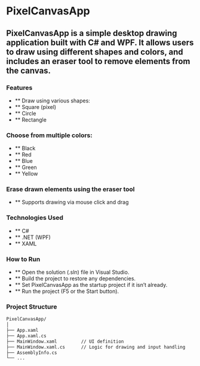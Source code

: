 # PixelCanvasApp
## PixelCanvasApp is a simple desktop drawing application built with C# and WPF. It allows users to draw using different shapes and colors, and includes an eraser tool to remove elements from the canvas.

### Features
- ** Draw using various shapes:
- ** Square (pixel)
- ** Circle
- ** Rectangle

### Choose from multiple colors:
- ** Black
- ** Red
- ** Blue
- ** Green
- ** Yellow

### Erase drawn elements using the eraser tool
- ** Supports drawing via mouse click and drag

### Technologies Used
- ** C#
- ** .NET (WPF)
- ** XAML

### How to Run
- ** Open the solution (.sln) file in Visual Studio.
- ** Build the project to restore any dependencies.
- ** Set PixelCanvasApp as the startup project if it isn’t already.
- ** Run the project (F5 or the Start button).

### Project Structure
```bash
PixelCanvasApp/
│
├── App.xaml
├── App.xaml.cs
├── MainWindow.xaml         // UI definition
├── MainWindow.xaml.cs      // Logic for drawing and input handling
├── AssemblyInfo.cs
└── ...
